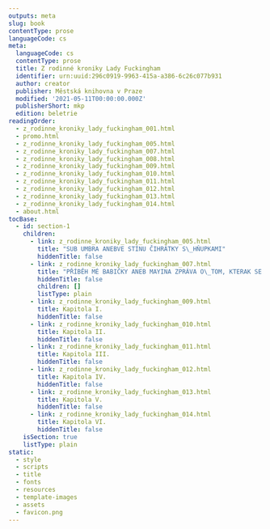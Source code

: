```yaml
---
outputs: meta
slug: book
contentType: prose
languageCode: cs
meta:
  languageCode: cs
  contentType: prose
  title: Z rodinné kroniky Lady Fuckingham
  identifier: urn:uuid:296c0919-9963-415a-a386-6c26c077b931
  author: creator
  publisher: Městská knihovna v Praze
  modified: '2021-05-11T00:00:00.000Z'
  publisherShort: mkp
  edition: beletrie
readingOrder:
  - z_rodinne_kroniky_lady_fuckingham_001.html
  - promo.html
  - z_rodinne_kroniky_lady_fuckingham_005.html
  - z_rodinne_kroniky_lady_fuckingham_007.html
  - z_rodinne_kroniky_lady_fuckingham_008.html
  - z_rodinne_kroniky_lady_fuckingham_009.html
  - z_rodinne_kroniky_lady_fuckingham_010.html
  - z_rodinne_kroniky_lady_fuckingham_011.html
  - z_rodinne_kroniky_lady_fuckingham_012.html
  - z_rodinne_kroniky_lady_fuckingham_013.html
  - z_rodinne_kroniky_lady_fuckingham_014.html
  - about.html
tocBase:
  - id: section-1
    children:
      - link: z_rodinne_kroniky_lady_fuckingham_005.html
        title: "SUB UMBRA ANEBVE STÍNU ČIHRÁTKY S\_HŇUPKAMI"
        hiddenTitle: false
      - link: z_rodinne_kroniky_lady_fuckingham_007.html
        title: "PŘÍBĚH MÉ BABIČKY ANEB MAYINA ZPRÁVA O\_TOM, KTERAK SE SEZNÁMILA S\_UMĚNÍM LÁSKY"
        hiddenTitle: false
        children: []
        listType: plain
      - link: z_rodinne_kroniky_lady_fuckingham_009.html
        title: Kapitola I.
        hiddenTitle: false
      - link: z_rodinne_kroniky_lady_fuckingham_010.html
        title: Kapitola II.
        hiddenTitle: false
      - link: z_rodinne_kroniky_lady_fuckingham_011.html
        title: Kapitola III.
        hiddenTitle: false
      - link: z_rodinne_kroniky_lady_fuckingham_012.html
        title: Kapitola IV.
        hiddenTitle: false
      - link: z_rodinne_kroniky_lady_fuckingham_013.html
        title: Kapitola V.
        hiddenTitle: false
      - link: z_rodinne_kroniky_lady_fuckingham_014.html
        title: Kapitola VI.
        hiddenTitle: false
    isSection: true
    listType: plain
static:
  - style
  - scripts
  - title
  - fonts
  - resources
  - template-images
  - assets
  - favicon.png
---
```

